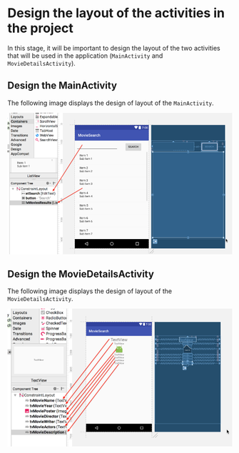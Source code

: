 # Design the layout of the activities in the project
In this stage, it will be important to design the layout of the two activities that will be used in the application (`MainActivity` and `MovieDetailsActivity`).

## Design the MainActivity
The following image displays the design of layout of the `MainActivity`.

![MainActivity layout](https://github.com/pontocom/MovieSearch/blob/master/docs/images/Voila_Capture%202017-04-08_03-04-09_PM.png)

## Design the MovieDetailsActivity
The following image displays the design of layout of the `MovieDetailsActivity`.

![MovieDetailsActivity layout](https://github.com/pontocom/MovieSearch/blob/master/docs/images/Voila_Capture%202017-04-08_03-18-40_PM.png)